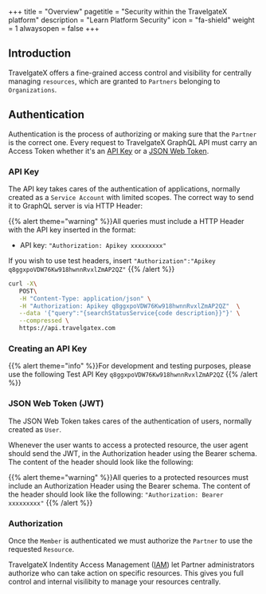 +++
title = "Overview"
pagetitle = "Security within the TravelgateX platform"
description = "Learn Platform Security"
icon = "fa-shield"
weight = 1
alwaysopen = false
+++

## Introduction

TravelgateX offers a fine-grained access control and visibility for centrally managing `resources`, which are granted to `Partners` belonging to `Organizations`.

## Authentication

Authentication is the process of authorizing or making sure that the `Partner` is the correct one. Every request to TravelgateX GraphQL API must carry an Access Token whether it's an [API Key](#api-key) or a [JSON Web Token](#json-web-token).

### API Key

The API key takes cares of the authentication of applications, normally created as a `Service Account` with limited scopes. 
The correct way to send it to GraphQL server is via HTTP Header:

{{% alert theme="warning" %}}All queries must include a HTTP Header with the API key inserted in the format: 
* API key: `"Authorization: Apikey xxxxxxxxx"`

If you wish to use test headers, insert `"Authorization":"Apikey q8ggxpoVDW76Kw918hwnnRvxlZmAP2QZ"`
{{% /alert %}}
 
```bash
curl -X\
   POST\
   -H "Content-Type: application/json" \
   -H "Authorization: Apikey q8ggxpoVDW76Kw918hwnnRvxlZmAP2QZ"  \
   --data '{"query":"{searchStatusService{code description}}"}' \
   --compressed \
   https://api.travelgatex.com
```

### Creating an API Key

{{% alert theme="info" %}}For development and testing purposes, please use the following Test API Key `q8ggxpoVDW76Kw918hwnnRvxlZmAP2QZ`
{{% /alert %}}

### JSON Web Token (JWT)

The JSON Web Token takes cares of the authentication of users, normally created as `User`.

Whenever the user wants to access a protected resource, the user agent should send the JWT, in the Authorization header using the Bearer schema. The content of the header should look like the following:

{{% alert theme="warning" %}}All queries to a protected resources must include an Authorization Header using the Bearer schema. The content of the header should look like the following:
`"Authorization: Bearer xxxxxxxxx"`
{{% /alert %}}

### Authorization

Once the `Member` is authenticated we must authorize the `Partner` to use the requested `Resource`.

TravelgateX Indentity Access Management ([IAM](/travelgatex/security/iam))  let Partner administrators authorize who can take action on specific resources. This gives you full control and internal visilibity to manage your resources centrally.

